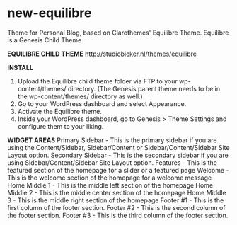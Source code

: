 new-equilibre
==============

Theme for Personal Blog, based on Clarothemes' Equilibre Theme.
Equilibre is a Genesis Child Theme


<strong>EQUILIBRE CHILD THEME</strong>
<a href="http://studiobicker.nl/themes/equilibre">http://studiobicker.nl/themes/equilibre</a>

<strong>INSTALL</strong>
1. Upload the Equilibre child theme folder via FTP to your wp-content/themes/ directory. (The Genesis parent theme needs to be in the wp-content/themes/ directory as well.)
2. Go to your WordPress dashboard and select Appearance.
3. Activate the Equilibre theme.
4. Inside your WordPress dashboard, go to Genesis > Theme Settings and configure them to your liking.

<strong>WIDGET AREAS</strong>
Primary Sidebar - This is the primary sidebar if you are using the Content/Sidebar, Sidebar/Content or Sidebar/Content/Sidebar Site Layout option.
Secondary Sidebar - This is the secondary sidebar if you are using Sidebar/Content/Sidebar Site Layout option.
Features - This is the featured section of the homepage for a slider or a featured page
Welcome - This is the welcome section of the homepage for a welcome message
Home Middle 1 - This is the middle left section of the homepage
Home Middle 2 - This is the middle center section of the homepage
Home Middle 3 - This is the middle right section of the homepage
Footer #1 - This is the first column of the footer section.
Footer #2 - This is the second column of the footer section.
Footer #3 - This is the third column of the footer section.
